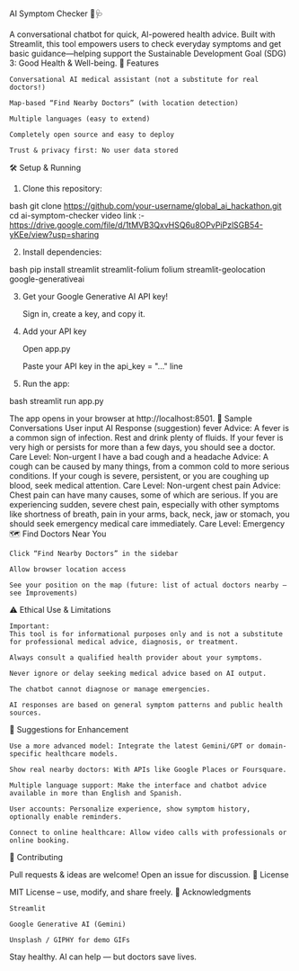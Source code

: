 
AI Symptom Checker 🤖🩺

A conversational chatbot for quick, AI-powered health advice. Built with Streamlit, this tool empowers users to check everyday symptoms and get basic guidance—helping support the Sustainable Development Goal (SDG) 3: Good Health & Well-being.
🚀 Features

    Conversational AI medical assistant (not a substitute for real doctors!)

    Map-based “Find Nearby Doctors” (with location detection)

    Multiple languages (easy to extend)

    Completely open source and easy to deploy

    Trust & privacy first: No user data stored

🛠️ Setup & Running

1. Clone this repository:

bash
git clone https://github.com/your-username/global_ai_hackathon.git
cd ai-symptom-checker
video link :- https://drive.google.com/file/d/1tMVB3QxvHSQ6u8OPvPiPzlSGB54-yKEe/view?usp=sharing

2. Install dependencies:

bash
pip install streamlit streamlit-folium folium streamlit-geolocation google-generativeai

3. Get your Google Generative AI API key!

    Sign in, create a key, and copy it.

4. Add your API key

    Open app.py

    Paste your API key in the api_key = "..." line

5. Run the app:

bash
streamlit run app.py

The app opens in your browser at http://localhost:8501.
🧪 Sample Conversations
User input	AI Response (suggestion)
fever	Advice: A fever is a common sign of infection. Rest and drink plenty of fluids. If your fever is very high or persists for more than a few days, you should see a doctor.
Care Level: Non-urgent
I have a bad cough and a headache	Advice: A cough can be caused by many things, from a common cold to more serious conditions. If your cough is severe, persistent, or you are coughing up blood, seek medical attention.
Care Level: Non-urgent
chest pain	Advice: Chest pain can have many causes, some of which are serious. If you are experiencing sudden, severe chest pain, especially with other symptoms like shortness of breath, pain in your arms, back, neck, jaw or stomach, you should seek emergency medical care immediately.
Care Level: Emergency
🗺️ Find Doctors Near You

    Click “Find Nearby Doctors” in the sidebar

    Allow browser location access

    See your position on the map (future: list of actual doctors nearby — see Improvements)

⚠️ Ethical Use & Limitations

    Important:
    This tool is for informational purposes only and is not a substitute for professional medical advice, diagnosis, or treatment.

    Always consult a qualified health provider about your symptoms.

    Never ignore or delay seeking medical advice based on AI output.

    The chatbot cannot diagnose or manage emergencies.

    AI responses are based on general symptom patterns and public health sources.

🌟 Suggestions for Enhancement

    Use a more advanced model: Integrate the latest Gemini/GPT or domain-specific healthcare models.

    Show real nearby doctors: With APIs like Google Places or Foursquare.

    Multiple language support: Make the interface and chatbot advice available in more than English and Spanish.

    User accounts: Personalize experience, show symptom history, optionally enable reminders.

    Connect to online healthcare: Allow video calls with professionals or online booking.

📢 Contributing

Pull requests & ideas are welcome! Open an issue for discussion.
📄 License

MIT License – use, modify, and share freely.
🙏 Acknowledgments

    Streamlit

    Google Generative AI (Gemini)

    Unsplash / GIPHY for demo GIFs

Stay healthy. AI can help — but doctors save lives.
